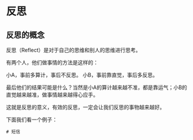 # 反思

## 反思的概念

反思（Reflect）是对于自己的思维和别人的思维进行思考。

有两个人，他们做事情的方法是这样的：

小A，事前多算计，事后不反思。
小B，事前靠直觉，事后多反思。

最后他们的结果可能是什么？当然是小A的算计越来越不准，都是靠运气；小B的直觉越来越准，做事情越来越得心应手。

这就是反思的意义，有效的反思，一定会让我们反思的事物越来越好。

下面我们看一个例子：

```
# 短信


```



